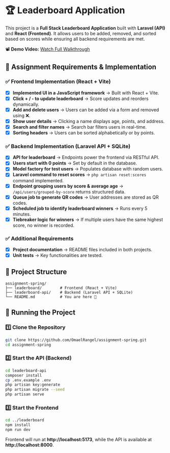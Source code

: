 # 🏆 Leaderboard Application

This project is a **Full Stack Leaderboard Application** built with **Laravel (API)** and **React (Frontend)**. It allows users to be added, removed, and sorted based on scores while ensuring all backend requirements are met.

📽 **Demo Video:** [Watch Full Walkthrough](https://youtu.be/IMJkGseKZWU)

## 📌 Assignment Requirements & Implementation

### ✅ **Frontend Implementation (React + Vite)**
- [x] **Implemented UI in a JavaScript framework** → Built with React + Vite.
- [x] **Click + / - to update leaderboard** → Score updates and reorders dynamically.
- [x] **Add and delete users** → Users can be added via a form and removed using ❌.
- [x] **Show user details** → Clicking a name displays age, points, and address.
- [x] **Search and filter names** → Search bar filters users in real-time.
- [x] **Sorting headers** → Users can be sorted alphabetically or by points.

### ✅ **Backend Implementation (Laravel API + SQLite)**
- [x] **API for leaderboard** → Endpoints power the frontend via RESTful API.
- [x] **Users start with 0 points** → Set by default in the database.
- [x] **Model factory for test users** → Populates database with random users.
- [x] **Laravel command to reset scores** → `php artisan reset:scores` command implemented.
- [x] **Endpoint grouping users by score & average age** → `/api/users/grouped-by-score` returns structured data.
- [x] **Queue job to generate QR codes** → User addresses are stored as QR codes.
- [x] **Scheduled job to identify leaderboard winners** → Runs every 5 minutes.
- [x] **Tiebreaker logic for winners** → If multiple users have the same highest score, no winner is recorded.

### ✅ **Additional Requirements**
- [x] **Project documentation** → README files included in both projects.
- [x] **Unit tests** → Key functionalities are tested.

## 📂 Project Structure
```
assignment-spring/
├── leaderboard/        # Frontend (React + Vite)
├── leaderboard-api/    # Backend (Laravel API + SQLite)
└── README.md           # You are here 🎉
```

## 🚀 Running the Project
### 1️⃣ Clone the Repository
```sh
git clone https://github.com/OmaelRangel/assignment-spring.git
cd assignment-spring
```
### 2️⃣ Start the API (Backend)
```sh
cd leaderboard-api
composer install
cp .env.example .env
php artisan key:generate
php artisan migrate --seed
php artisan serve
```

### 3️⃣ Start the Frontend
```sh
cd ../leaderboard
npm install
npm run dev
```
Frontend will run at **http://localhost:5173**, while the API is available at **http://localhost:8000**.

